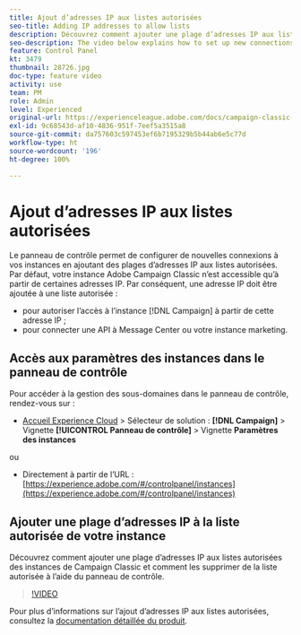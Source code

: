 ```yaml
---
title: Ajout d’adresses IP aux listes autorisées
seo-title: Adding IP addresses to allow lists
description: Découvrez comment ajouter une plage d’adresses IP aux listes autorisées des instances de Campaign Classic et comment les supprimer de la liste autorisée à l’aide du panneau de contrôle.
seo-description: The video below explains how to set up new connections to your instances by allow listing IP addresses ranges.
feature: Control Panel
kt: 3479
thumbnail: 28726.jpg
doc-type: feature video
activity: use
team: PM
role: Admin
level: Experienced
original-url: https://experienceleague.adobe.com/docs/campaign-classic-learn/tutorials/administrating/control-panel-acc/ip-whitelisting.html,https://experienceleague.adobe.com/docs/campaign-classic-learn/tutorials/administrating/control-panel-acc/ip-allow-listing.html
exl-id: 9c68543d-af10-4836-951f-7eef5a3515a8
source-git-commit: da757603c597453ef6b7195329b5b44ab6e5c77d
workflow-type: ht
source-wordcount: '196'
ht-degree: 100%

---
```


# Ajout d’adresses IP aux listes autorisées

Le panneau de contrôle permet de configurer de nouvelles connexions à vos instances en ajoutant des plages d’adresses IP aux listes autorisées. Par défaut, votre instance Adobe Campaign Classic n’est accessible qu’à partir de certaines adresses IP. Par conséquent, une adresse IP doit être ajoutée à une liste autorisée :

* pour autoriser l’accès à l’instance [!DNL Campaign] à partir de cette adresse IP ;
* pour connecter une API à Message Center ou votre instance marketing.

## Accès aux paramètres des instances dans le panneau de contrôle

Pour accéder à la gestion des sous-domaines dans le panneau de contrôle, rendez-vous sur :

* [Accueil Experience Cloud](https://experience.adobe.com/#/home) > Sélecteur de solution : **[!DNL Campaign]** > Vignette **[!UICONTROL Panneau de contrôle]** > Vignette **Paramètres des instances**

ou
* Directement à partir de l’URL : [https://experience.adobe.com/#/controlpanel/instances](https://experience.adobe.com/#/controlpanel/instances)

## Ajouter une plage d’adresses IP à la liste autorisée de votre instance

Découvrez comment ajouter une plage d’adresses IP aux listes autorisées des instances de Campaign Classic et comment les supprimer de la liste autorisée à l’aide du panneau de contrôle.

>[!VIDEO](https://video.tv.adobe.com/v/28726?quality=12)

Pour plus d’informations sur l’ajout d’adresses IP aux listes autorisées, consultez la [documentation détaillée du produit](https://experienceleague.adobe.com/docs/control-panel/using/sftp-management/ip-range-allow-listing.html?lang=fr).
